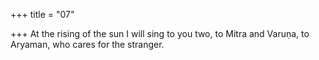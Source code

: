 +++
title = "07"

+++
At the rising of the sun I will sing to you two, to Mitra and Varuṇa, to Aryaman, who cares for the stranger.  
